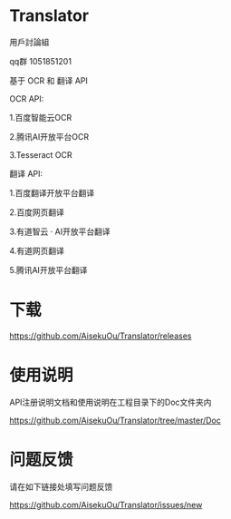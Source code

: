 # Translator

用戶討論組

qq群 1051851201

基于 OCR 和 翻译 API 

OCR API:

1.百度智能云OCR

2.腾讯AI开放平台OCR

3.Tesseract OCR

翻译 API:

1.百度翻译开放平台翻译

2.百度网页翻译

3.有道智云 · AI开放平台翻译

4.有道网页翻译

5.腾讯AI开放平台翻译

# 下载

https://github.com/AisekuOu/Translator/releases

# 使用说明

API注册说明文档和使用说明在工程目录下的Doc文件夹内

https://github.com/AisekuOu/Translator/tree/master/Doc

# 问题反馈

请在如下链接处填写问题反馈

https://github.com/AisekuOu/Translator/issues/new

